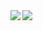 <a href="https://github.com/anuraghazra/github-readme-stats">
  <img align="left" src="https://github-readme-stats.vercel.app/api?username=n4cl&show_icons=true&hide=contribs" />
</a>
<a href="https://github.com/anuraghazra/github-readme-stats">
  <img align="left" src="https://github-readme-stats.vercel.app/api/top-langs/?username=n4cl&hide=jupyter%20notebook&layout=compact" />
</a>

